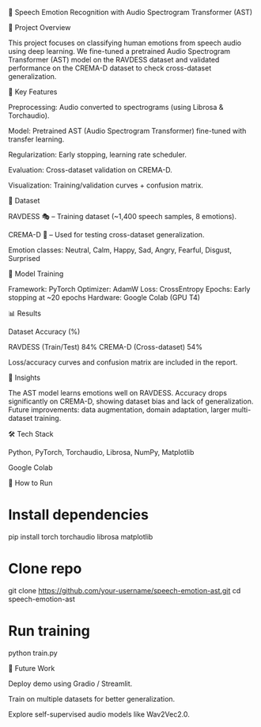 🎵 Speech Emotion Recognition with Audio Spectrogram Transformer (AST)


📌 Project Overview

This project focuses on classifying human emotions from speech audio using deep learning.
We fine-tuned a pretrained Audio Spectrogram Transformer (AST) model on the RAVDESS dataset and validated performance on the CREMA-D dataset to check cross-dataset generalization.


🚀 Key Features

Preprocessing: Audio converted to spectrograms (using Librosa & Torchaudio).

Model: Pretrained AST (Audio Spectrogram Transformer) fine-tuned with transfer learning.

Regularization: Early stopping, learning rate scheduler.

Evaluation: Cross-dataset validation on CREMA-D.

Visualization: Training/validation curves + confusion matrix.


📂 Dataset

RAVDESS 🎭 – Training dataset (~1,400 speech samples, 8 emotions).

CREMA-D 🎤 – Used for testing cross-dataset generalization.

Emotion classes:
Neutral, Calm, Happy, Sad, Angry, Fearful, Disgust, Surprised


🧠 Model Training

Framework: PyTorch
Optimizer: AdamW
Loss: CrossEntropy
Epochs: Early stopping at ~20 epochs
Hardware: Google Colab (GPU T4)


📊 Results


Dataset	Accuracy (%)

RAVDESS (Train/Test)	  84%
CREMA-D (Cross-dataset)	  54%

Loss/accuracy curves and confusion matrix are included in the report.


📌 Insights

The AST model learns emotions well on RAVDESS.
Accuracy drops significantly on CREMA-D, showing dataset bias and lack of generalization.
Future improvements: data augmentation, domain adaptation, larger multi-dataset training.


🛠️ Tech Stack

Python, PyTorch, Torchaudio, Librosa, NumPy, Matplotlib

Google Colab

📜 How to Run
# Install dependencies
pip install torch torchaudio librosa matplotlib

# Clone repo
git clone https://github.com/your-username/speech-emotion-ast.git
cd speech-emotion-ast

# Run training
python train.py


🎯 Future Work

Deploy demo using Gradio / Streamlit.

Train on multiple datasets for better generalization.

Explore self-supervised audio models like Wav2Vec2.0.
